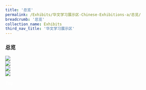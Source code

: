 ```yaml
---
title: '总览'
permalink: /Exhibits/华文学习展示区-Chinese-Exhibitions-a/总览/
breadcrumb: '总览'
collection_name: Exhibits
third_nav_title: '华文学习展示区'
---
```

### 总览
<!-- Global site tag (gtag.js) - Google Ads: 726049306 -->
<script async src="https://www.googletagmanager.com/gtag/js?id=AW-726049306"></script>
<script>
  window.dataLayer = window.dataLayer || [];
  function gtag(){dataLayer.push(arguments);}
  gtag('js', new Date());
  gtag('config', 'AW-726049306');
</script>
<a href="/gallery/华文学习展示区-chinese-exhibitions-b/moe-curriculum/"><img src="/images/CL-MOE-Curriculum.jpg"></a>
  <br/>
  <a href="/gallery/华文学习展示区-chinese-exhibitions-c/preschool/"><img src="/images/CL-MOE -Curriculum-New.jpg"></a>
   <br/>
  <a href="/gallery/华文学习展示区-chinese-exhibitions-d/schools/"><img src="/images/CL-Schools.jpg"></a>
  <br/>
  <a href="/gallery/华文学习展示区-chinese-exhibitions-e/community-partners/"><img src="/images/CL_Community-Partners.jpg">
  </a>
<div class="btntop"><a href="#top" style="text-decoration:none;"><span style="color:white"><b>Top</b></span></a></div>
